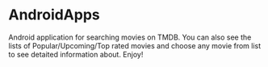 # AndroidApps
Android application for searching movies on TMDB. You can also see the lists of 
Popular/Upcoming/Top rated movies and choose any movie from list to see detaited information about. 
Enjoy!
